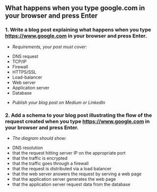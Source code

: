 ## What happens when you type google.com in your browser and press Enter

### 1. Write a blog post explaining what happens when you type https://www.google.com in your browser and press Enter.

* *Requirements, your post must cover:*

- DNS request
- TCP/IP
- Firewall
- HTTPS/SSL
- Load-balancer
- Web server
- Application server
- Database

* *Publish your blog post on Medium or LinkedIn*

### 2. Add a schema to your blog post illustrating the flow of the request created when you type https://www.google.com in your browser and press Enter.

* *The diagram should show:*

- DNS resolution
- that the request hitting server IP on the appropriate port
- that the traffic is encrypted
- that the traffic goes through a firewall
- that the request is distributed via a load balancer
- that the web server answers the request by serving a web page
- that the application server generates the web page
- that the application server request data from the database
